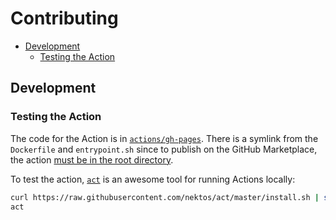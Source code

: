 # Contributing

* [Development](#development)
  * [Testing the Action](#testing-the-action)

## Development

### Testing the Action

The code for the Action is in [`actions/gh-pages`](./actions/gh-pages). There is
a symlink from the `Dockerfile` and `entrypoint.sh` since to publish on the
GitHub Marketplace, the action
[must be in the root directory](https://developer.github.com/marketplace/actions/publishing-an-action-in-the-github-marketplace/).

To test the action, [`act`](https://github.com/nektos/act) is an awesome tool for
running Actions locally:

```sh
curl https://raw.githubusercontent.com/nektos/act/master/install.sh | sudo bash
act
```
